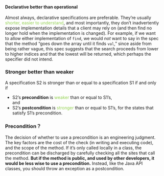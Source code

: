 #### Declarative better than operational
Almost always, declarative specifications are preferable. They’re usually <font color="#92d050">shorter, easier to understand</font>, and most importantly, they don’t inadvertently expose implementation details that a client may rely on (and then find no longer hold when the implementation is changed). For example, if we want to allow either implementation of `find`, we would _not_ want to say in the spec that the method “goes down the array until it finds `val`,” since aside from being rather vague, this spec suggests that the search proceeds from lower to higher indices and that the lowest will be returned, which perhaps the specifier did not intend.
### Stronger better than weaker
  
A specification S2 is stronger than or equal to a specification S1 if and only if
- S2’s **precondition** is <font color="#92d050">weaker</font> than or equal to S1’s,  
    and
- S2’s **postcondition** is <font color="#92d050">stronger</font> than or equal to S1’s, for the states that satisfy S1’s precondition.


### Precondition？
The decision of whether to use a precondition is an engineering judgment. The key factors are the cost of the check (in writing and executing code), and the scope of the method. If it’s only called locally in a class, the precondition can be discharged by carefully checking all the sites that call the method. **But if the method is public, and used by other developers, it would be less wise to use a precondition.** Instead, like the Java API classes, you should throw an exception as a postcondition.